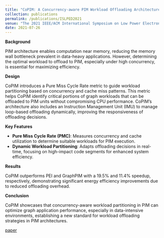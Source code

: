 ```yaml
---
title: "CoPIM: A Concurrency-aware PIM Workload Offloading Architecture for Graph Applications"
collection: publications
permalink: /publications/ISLPED2021
venue: "The 2021 IEEE/ACM International Symposium on Low Power Electronics and Design (ISLPED 2021)"
date: 2021-07-26
---
```



**Background**

PIM architecture enables computation near memory, reducing the memory wall bottleneck prevalent in data-heavy applications. However, determining the optimal workload to offload to PIM, especially under high concurrency, is essential for maximizing efficiency.

**Design**

CoPIM introduces a Pure Miss Cycle Rate metric to guide workload partitioning based on concurrency and cache miss patterns. This metric helps CoPIM identify critical portions of graph workloads that can be offloaded to PIM units without compromising CPU performance. CoPIM’s architecture also includes an Instruction Management Unit (IMU) to manage loop-based offloading dynamically, improving the responsiveness of offloading decisions.

**Key Features**

- **Pure Miss Cycle Rate (PMC)**: Measures concurrency and cache utilization to determine suitable workloads for PIM execution.
- **Dynamic Workload Partitioning**: Adapts offloading decisions in real-time, focusing on high-impact code segments for enhanced system efficiency.

**Results**

CoPIM outperforms PEI and GraphPIM with a 19.5% and 11.4% speedup, respectively, demonstrating significant energy efficiency improvements due to reduced offloading overhead.

**Conclusion**

CoPIM showcases that concurrency-aware workload partitioning in PIM can optimize graph application performance, especially in data-intensive environments, establishing a new standard for workload offloading strategies in PIM architectures.


[paper](../files/ISLPED2021/CoPIM_paper.pdf)
